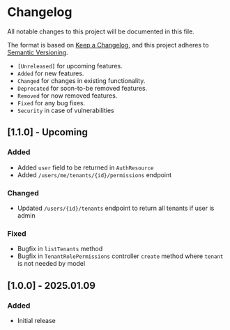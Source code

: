 # Changelog

All notable changes to this project will be documented in this file.

The format is based on [Keep a Changelog](https://keepachangelog.com/en/1.0.0/),
and this project adheres to [Semantic Versioning](https://semver.org/spec/v2.0.0.html).

- `[Unreleased]` for upcoming features.
- `Added` for new features.
- `Changed` for changes in existing functionality.
- `Deprecated` for soon-to-be removed features.
- `Removed` for now removed features.
- `Fixed` for any bug fixes.
- `Security` in case of vulnerabilities

## [1.1.0] - Upcoming

### Added

- Added `user` field to be returned in `AuthResource`
- Added `/users/me/tenants/{id}/permissions` endpoint

### Changed

- Updated `/users/{id}/tenants` endpoint to return all tenants if user is admin

### Fixed

- Bugfix in `listTenants` method
- Bugfix in `TenantRolePermissions` controller `create` method where `tenant` is not needed by model

## [1.0.0] - 2025.01.09

### Added

- Initial release